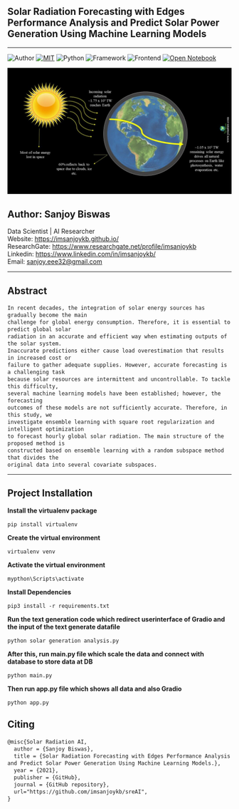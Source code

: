 ## Solar Radiation Forecasting with Edges Performance Analysis and Predict Solar Power Generation Using Machine Learning Models
<hr>

![Author](https://img.shields.io/badge/author-SanjoyBiswas-orange)
[![MIT](https://img.shields.io/badge/license-MIT-5eba00.svg)](https://github.com/imsanjoykb/Text-Generation/LICENCE.txt)
![Python](https://img.shields.io/badge/Python-3.8-blueviolet)
![Framework](https://img.shields.io/badge/Framework-Flask-red)
![Frontend](https://img.shields.io/badge/Frontend-HTML/CSS/JS-green)
[![Open Notebook](https://colab.research.google.com/assets/colab-badge.svg)](https://github.com/imsanjoykb/sreAI/blob/master/Text_Generation.ipynb)

![alt text](Assets/solarim.jpg "Title")

## Author: Sanjoy Biswas

Data Scientist | AI Researcher </br>
Website: https://imsanjoykb.github.io/ </br>
ResearchGate: https://www.researchgate.net/profile/imsanjoykb </br>
Linkedin: https://www.linkedin.com/in/imsanjoykb/ </br>
Email: sanjoy.eee32@gmail.com <br>

<hr>

## Abstract
```
In recent decades, the integration of solar energy sources has gradually become the main 
challenge for global energy consumption. Therefore, it is essential to predict global solar 
radiation in an accurate and efficient way when estimating outputs of the solar system. 
Inaccurate predictions either cause load overestimation that results in increased cost or 
failure to gather adequate supplies. However, accurate forecasting is a challenging task 
because solar resources are intermittent and uncontrollable. To tackle this difficulty, 
several machine learning models have been established; however, the forecasting 
outcomes of these models are not sufficiently accurate. Therefore, in this study, we 
investigate ensemble learning with square root regularization and intelligent optimization 
to forecast hourly global solar radiation. The main structure of the proposed method is 
constructed based on ensemble learning with a random subspace method that divides the 
original data into several covariate subspaces.
```

<hr>

## Project Installation

<b>Install the virtualenv package</b>
```
pip install virtualenv  
```
<b>Create the virtual environment</b>
```
virtualenv venv 
```
<b>Activate the virtual environment</b>
```
mypthon\Scripts\activate
```
<b>Install Dependencies</b>
```
pip3 install -r requirements.txt
```
<b>Run the text generation code which redirect userinterface of Gradio and the input of the text generate datafile</b>
```
python solar generation analysis.py
```
<b>After this, run main.py file which scale the data and connect with database to store data at DB</b>
```
python main.py
```
<b>Then run app.py file which shows all data and also Gradio </b>
```
python app.py
```

## Citing
```
@misc{Solar Radiation AI,
  author = {Sanjoy Biswas},
  title = {Solar Radiation Forecasting with Edges Performance Analysis and Predict Solar Power Generation Using Machine Learning Models.},
  year = {2021},
  publisher = {GitHub},
  journal = {GitHub repository},
  url="https://github.com/imsanjoykb/sreAI",
}
```